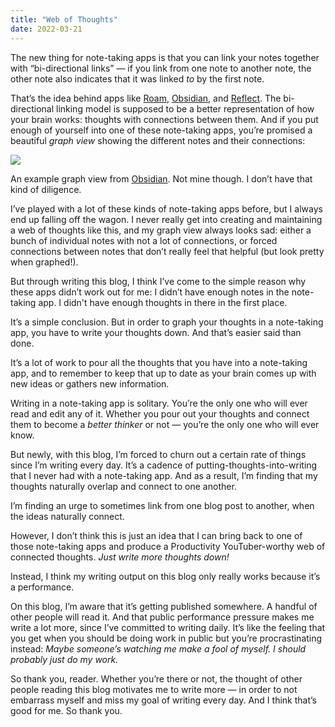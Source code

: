 ```yaml
---
title: "Web of Thoughts"
date: 2022-03-21
---
```


The new thing for note-taking apps is that you can link your notes together with “bi-directional links” — if you link from one note to another note, the other note also indicates that it was linked _to_ by the first note.

That’s the idea behind apps like [Roam](https://roamresearch.com/), [Obsidian](https://obsidian.md), and [Reflect](https://reflect.app). The bi-directional linking model is supposed to be a better representation of how your brain works: thoughts with connections between them. And if you put enough of yourself into one of these note-taking apps, you’re promised a beautiful _graph view_ showing the different notes and their connections:

![](/posts/web-of-thoughts/image-5.png)

An example graph view from [Obsidian](https://obsidian.md). Not mine though. I don’t have that kind of diligence.

I’ve played with a lot of these kinds of note-taking apps before, but I always end up falling off the wagon. I never really get into creating and maintaining a web of thoughts like this, and my graph view always looks sad: either a bunch of individual notes with not a lot of connections, or forced connections between notes that don’t really feel that helpful (but look pretty when graphed!).

But through writing this blog, I think I’ve come to the simple reason why these apps didn’t work out for me: I didn’t have enough notes in the note-taking app. I didn't have enough thoughts in there in the first place.

It’s a simple conclusion. But in order to graph your thoughts in a note-taking app, you have to write your thoughts down. And that’s easier said than done.

It’s a lot of work to pour all the thoughts that you have into a note-taking app, and to remember to keep that up to date as your brain comes up with new ideas or gathers new information.

Writing in a note-taking app is solitary. You’re the only one who will ever read and edit any of it. Whether you pour out your thoughts and connect them to become a _better thinker_ or not — you’re the only one who will ever know.

But newly, with this blog, I’m forced to churn out a certain rate of things since I’m writing every day. It’s a cadence of putting-thoughts-into-writing that I never had with a note-taking app. And as a result, I’m finding that my thoughts naturally overlap and connect to one another.

I’m finding an urge to sometimes link from one blog post to another, when the ideas naturally connect.

However, I don’t think this is just an idea that I can bring back to one of those note-taking apps and produce a Productivity YouTuber-worthy web of connected thoughts. _Just write more thoughts down!_

Instead, I think my writing output on this blog only really works because it’s a performance.

On this blog, I’m aware that it’s getting published somewhere. A handful of other people will read it. And that public performance pressure makes me write a lot more, since I’ve committed to writing daily. It’s like the feeling that you get when you should be doing work in public but you’re procrastinating instead: _Maybe someone’s watching me make a fool of myself. I should probably just do my work._

So thank you, reader. Whether you’re there or not, the thought of other people reading this blog motivates me to write more — in order to not embarrass myself and miss my goal of writing every day. And I think that’s good for me. So thank you.
